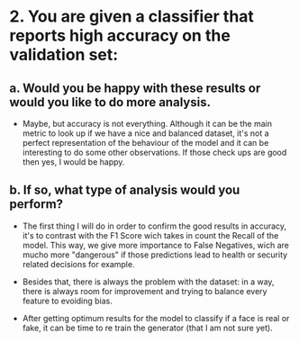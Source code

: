 # 2. You are given a classifier that reports high accuracy on the validation set:

## a. Would you be happy with these results or would you like to do more analysis.

* Maybe, but accuracy is not everything. Although it can be the main metric to look up if we have a nice and balanced dataset, it's not a perfect representation of the behaviour of the model and it can be interesting to do some other observations. If those check ups are good then yes, I would be happy.

## b. If so, what type of analysis would you perform?

* The first thing I will do in order to confirm the good results in accuracy, it's to contrast with the F1 Score wich takes in count the Recall of the model. This way, we give more importance to False Negatives, wich are mucho more "dangerous" if those predictions lead to health or security related decisions for example.

* Besides that, there is always the problem with the dataset: in a way, there is always room for improvement and trying to balance every feature to evoiding bias.

* After getting optimum results for the model to classify if a face is real or fake, it can be time to re train the generator (that I am not sure yet).